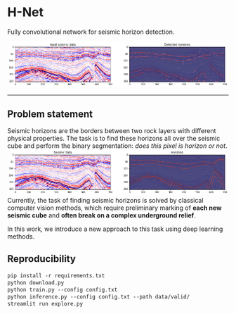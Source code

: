 # H-Net
Fully convolutional network for seismic horizon detection.

![Header](images/header.png)

---

## Problem statement
Seismic horizons are the borders between two rock layers with different physical properties. The task is to find these horizons all over the seismic cube and perform the binary segmentation: *does this pixel is horizon or not*.
![Problem statement](images/ps.png)
Currently, the task of finding seismic horizons is solved by classical computer vision methods, which require preliminary marking of __each new seismic cube__ and __often break on a complex underground relief__.

In this work, we introduce a new approach to this task using deep learning methods.

## Reproducibility
```
pip install -r requirements.txt
python download.py
python train.py --config config.txt
python inference.py --config config.txt --path data/valid/
streamlit run explore.py
```
